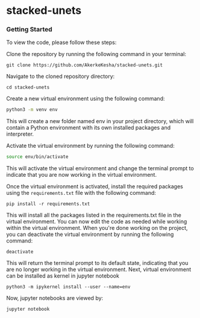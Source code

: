 # stacked-unets

### Getting Started

To view the code, please follow these steps:

Clone the repository by running the following command in your terminal:
```commandline
git clone https://github.com/AkerkeKesha/stacked-unets.git
```
Navigate to the cloned repository directory:

```commandline
cd stacked-unets
```

Create a new virtual environment using the following command:

```bash
python3 -m venv env
```
This will create a new folder named env in your project directory, which will contain a Python environment with its own installed packages and interpreter.

Activate the virtual environment by running the following command:

```bash
source env/bin/activate
````
This will activate the virtual environment and change the terminal prompt to indicate that you are now working in the virtual environment.

Once the virtual environment is activated, install the required packages using the `requirements.txt` file with the following command:
```commandline
pip install -r requirements.txt
```
This will install all the packages listed in the requirements.txt file in the virtual environment.
You can now edit the code as needed while working within the virtual environment.
When you're done working on the project, you can deactivate the virtual environment by running the following command:
```commandline
deactivate
```
This will return the terminal prompt to its default state, indicating that you are no longer working in the virtual environment.
Next, virtual environment can be installed as kernel in jupyter notebook
```commandline
python3 -m ipykernel install --user --name=env
```
Now, jupyter notebooks are viewed by:

```commandline
jupyter notebook
```
